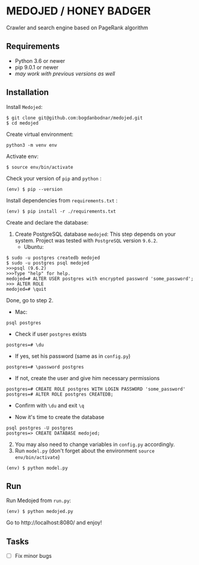 # MEDOJED / HONEY BADGER
Crawler and search engine based on PageRank algorithm

## Requirements
* Python 3.6 or newer
* pip 9.0.1 or newer
* *may work with previous versions as well*

## Installation
Install `Medojed`:
```
$ git clone git@github.com:bogdanbodnar/medojed.git
$ cd medojed
```

Create virtual environment:
```
python3 -m venv env
```
Activate env:
```
$ source env/bin/activate
```
Check your version of `pip` and `python` :
```
(env) $ pip --version
```
Install dependencies from `requirements.txt` :
```
(env) $ pip install -r ./requirements.txt
```
Create and declare the database:

1. Create PostgreSQL database `medojed`:
This step depends on your system. Project was tested with `PostgreSQL` version `9.6.2`.
   * Ubuntu:
```
$ sudo -u postgres createdb medojed
$ sudo -u postgres psql medojed
>>>psql (9.6.2)
>>>Type "help" for help.
medojed=# ALTER USER postgres with encrypted password 'some_password';
>>> ALTER ROLE
medojed=# \quit
```
Done, go to step 2.

   * Mac:
```
psql postgres
```
   * Check if user `postgres` exists
```
postgres=# \du
```
   * If yes, set his password (same as in `config.py`)
```
postgres=# \password postgres
```
   * If not, create the user and give him necessary permissions
```
postgres=# CREATE ROLE postgres WITH LOGIN PASSWORD 'some_password'
postgres=# ALTER ROLE postgres CREATEDB;
```
   * Confirm with `\du` and exit `\q`

   * Now it's time to create the database
```
psql postgres -U postgres
postgres=> CREATE DATABASE medojed;
```

2. You may also need to change variables in `config.py` accordingly.
3. Run `model.py` (don't forget about the environment `source env/bin/activate`)
```
(env) $ python model.py
```

## Run
Run Medojed from `run.py`:
```
(env) $ python medojed.py
```
Go to http://localhost:8080/ and enjoy!

## Tasks

- [ ] Fix minor bugs
